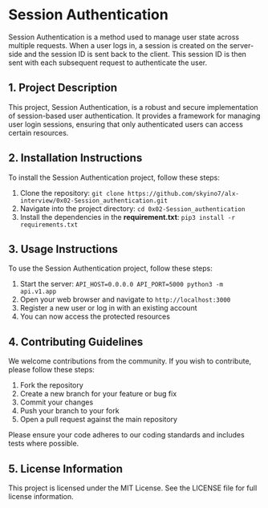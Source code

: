 # Session Authentication

Session Authentication is a method used to manage user state across multiple requests. When a user logs in, a session is created on the server-side and the session ID is sent back to the client. This session ID is then sent with each subsequent request to authenticate the user.

## 1. Project Description

This project, Session Authentication, is a robust and secure implementation of session-based user authentication. It provides a framework for managing user login sessions, ensuring that only authenticated users can access certain resources.

## 2. Installation Instructions

To install the Session Authentication project, follow these steps:

1. Clone the repository: `git clone https://github.com/skyino7/alx-interview/0x02-Session_authentication.git`
2. Navigate into the project directory: `cd 0x02-Session_authentication`
3. Install the dependencies in the **requirement.txt**: `pip3 install -r requirements.txt`

## 3. Usage Instructions

To use the Session Authentication project, follow these steps:

1. Start the server: `API_HOST=0.0.0.0 API_PORT=5000 python3 -m api.v1.app`
2. Open your web browser and navigate to `http://localhost:3000`
3. Register a new user or log in with an existing account
4. You can now access the protected resources

## 4. Contributing Guidelines

We welcome contributions from the community. If you wish to contribute, please follow these steps:

1. Fork the repository
2. Create a new branch for your feature or bug fix
3. Commit your changes
4. Push your branch to your fork
5. Open a pull request against the main repository

Please ensure your code adheres to our coding standards and includes tests where possible.

## 5. License Information

This project is licensed under the MIT License. See the LICENSE file for full license information.